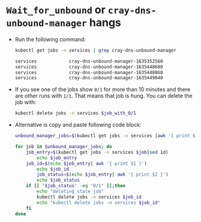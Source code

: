 # `Wait_for_unbound` or `cray-dns-unbound-manager` hangs

* Run the following command:

    ```bash
    kubectl get jobs -n services | grep cray-dns-unbound-manager
    ```

    ```bash
    services            cray-dns-unbound-manager-1635352560                  0/1           26h        26h
    services            cray-dns-unbound-manager-1635448680                  1/1           35s        8m37s
    services            cray-dns-unbound-manager-1635448860                  1/1           51s        5m36s
    services            cray-dns-unbound-manager-1635449040                  1/1           61s        2m35s
    ```

* If you see one of the jobs show `0/1` for more than 10 minutes and there are other runs with `1/1`. That means that job is hung. You can delete the job with:

    ```bash
    kubectl delete jobs -n services $job_with_0/1
    ```

* Alternative is copy and paste following code block:

    ```bash
    unbound_manager_jobs=$(kubectl get jobs -n services |awk '{ print $1 }'|grep unbound-manager)

    for job in $unbound_manager_jobs; do
        job_entry=$(kubectl get jobs -n services $job|sed 1d)
            echo $job_entry
        job_id=$(echo $job_entry| awk '{ print $1 }')
            echo $job_id
            job_status=$(echo $job_entry| awk '{ print $2 }')
            echo $job_status
        if [[ "$job_status" -eq "0/1" ]];then
            echo "deleting stale job"
            kubectl delete jobs -n services $job_id
            echo "kubectl delete jobs -n services $job_id"
        fi
    done
    ```

